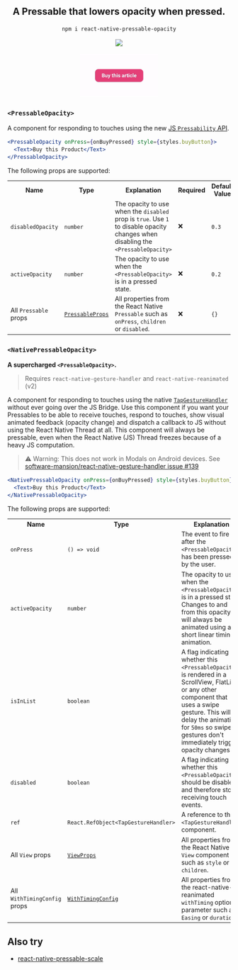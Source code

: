 <div align="center">
  <h2 align="center">A Pressable that lowers opacity when pressed.</h2>
  <pre align="center"><code>npm i react-native-pressable-opacity</code></pre>
  <a align="center" href="https://npmjs.org/react-native-pressable-opacity"><img align="center" src="https://img.shields.io/npm/v/react-native-pressable-opacity?color=%237f78d2"></a>

  <br />
  <br />

  <img src="img/opacity.gif" width="35%">
  <br />
</div>

### `<PressableOpacity>`

A component for responding to touches using the new [JS `Pressability` API](https://reactnative.dev/docs/pressable).

```jsx
<PressableOpacity onPress={onBuyPressed} style={styles.buyButton}>
  <Text>Buy this Product</Text>
</PressableOpacity>
```

The following props are supported:

<table>
  <tr>
    <th>Name</th>
    <th>Type</th>
    <th>Explanation</th>
    <th>Required</th>
    <th>Default Value</th>
  </td>
  <tr>
    <td><code>disabledOpacity</code></td>
    <td><code>number</code></td>
    <td>The opacity to use when the <code>disabled</code> prop is <code>true</code>. Use <code>1</code> to disable opacity changes when disabling the <code>&lt;PressableOpacity&gt;</code></td>
    <td>❌</td>
    <td><code>0.3</code></td>
  </tr>
  <tr>
    <td><code>activeOpacity</code></td>
    <td><code>number</code></td>
    <td>The opacity to use when the <code>&lt;PressableOpacity&gt;</code> is in a pressed state.</td>
    <td>❌</td>
    <td><code>0.2</code></td>
  </tr>
  <tr>
    <td>All <code>Pressable</code> props</td>
    <td><a href="https://reactnative.dev/docs/pressable"><code>PressableProps</code></a></td>
    <td>All properties from the React Native <code>Pressable</code> such as <code>onPress</code>, <code>children</code> or <code>disabled</code>.
    <td>❌</td>
    <td><code>{}</code></td>
  </tr>
</table>


### `<NativePressableOpacity>`

**A supercharged `<PressableOpacity>`.**

> Requires `react-native-gesture-handler` and `react-native-reanimated` (v2)

A component for responding to touches using the native [`TapGestureHandler`](https://docs.swmansion.com/react-native-gesture-handler/docs/handler-tap/) without ever going over the JS Bridge. Use this component if you want your Pressables to be able to receive touches, respond to touches, show visual animated feedback (opacity change) and dispatch a callback to JS without using the React Native Thread at all. This component will always be pressable, even when the React Native (JS) Thread freezes because of a heavy JS computation.

> ⚠️ Warning: This does not work in Modals on Android devices. See [software-mansion/react-native-gesture-handler issue #139](https://github.com/software-mansion/react-native-gesture-handler/issues/139)

```jsx
<NativePressableOpacity onPress={onBuyPressed} style={styles.buyButton}>
  <Text>Buy this Product</Text>
</NativePressableOpacity>
```

The following props are supported:

<table>
  <tr>
    <th>Name</th>
    <th>Type</th>
    <th>Explanation</th>
    <th>Required</th>
    <th>Default Value</th>
  </td>
  <tr>
    <td><code>onPress</code></td>
    <td><code>() => void</code></td>
    <td>The event to fire after the <code>&lt;PressableOpacity&gt;</code> has been pressed by the user.</td>
    <td>✅</td>
    <td><code>undefined</code></td>
  </tr>
  <tr>
    <td><code>activeOpacity</code></td>
    <td><code>number</code></td>
    <td>The opacity to use when the <code>&lt;PressableOpacity&gt;</code> is in a pressed state. Changes to and from this opacity will always be animated using a short linear timing animation.</td>
    <td>❌</td>
    <td><code>0.2</code></td>
  </tr>
  <tr>
    <td><code>isInList</code></td>
    <td><code>boolean</code></td>
    <td>A flag indicating whether this <code>&lt;PressableOpacity&gt;</code> is rendered in a ScrollView, FlatList or any other component that uses a swipe gesture. This will delay the animation for <code>50ms</code> so swipe gestures don't immediately trigger opacity changes</td>
    <td>❌</td>
    <td><code>false</code></td>
  </tr>
  <tr>
    <td><code>disabled</code></td>
    <td><code>boolean</code></td>
    <td>A flag indicating whether this <code>&lt;PressableOpacity&gt;</code> should be disabled and therefore stop receiving touch events.</td>
    <td>❌</td>
    <td><code>false</code></td>
  </tr>
  <tr>
    <td><code>ref</code></td>
    <td><code>React.RefObject&lt;TapGestureHandler&gt;</code></td>
    <td>A reference to the <code>&lt;TapGestureHandler&gt;</code> component.</td>
    <td>❌</td>
    <td><code>false</code></td>
  </tr>
  <tr>
    <td>All <code>View</code> props</td>
    <td><a href="https://reactnative.dev/docs/view"><code>ViewProps</code></a></td>
    <td>All properties from the React Native <code>View</code> component such as <code>style</code> or <code>children</code>.
    <td>❌</td>
    <td><code>{}</code></td>
  </tr>
  <tr>
    <td>All <code>WithTimingConfig</code> props</td>
    <td><a href="https://docs.swmansion.com/react-native-reanimated/docs/next/api/withTiming#options-object"><code>WithTimingConfig</code></a></td>
    <td>All properties from the react-native-reanimated <code>withTiming</code> options parameter such as <code>Easing</code> or <code>duration</code>.
    <td>❌</td>
    <td><code>{ duration: 50, easing: Easing.linear }</code></td>
  </tr>
</table>


## Also try

* [react-native-pressable-scale](https://github.com/mrousavy/react-native-pressable-scale)
